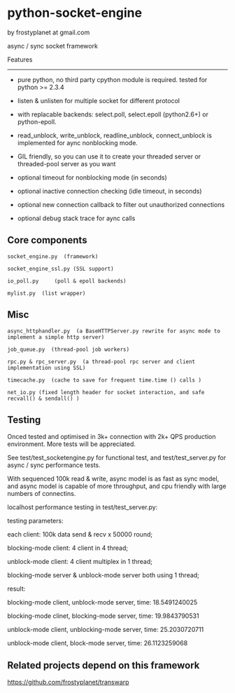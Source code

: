 python-socket-engine
====================

by frostyplanet at gmail.com

async / sync socket framework

Features
__________

* pure python, no third party cpython module is required. tested for python >= 2.3.4  

* listen & unlisten for multiple socket for different protocol 

* with replacable backends:  select.poll, select.epoll (python2.6+) or python-epoll.

* read_unblock, write_unblock, readline_unblock, connect_unblock is implemented for aync nonblocking mode.

* GIL friendly, so you can use it to create your threaded server or threaded-pool server as you want

* optional timeout for nonblocking mode (in seconds)

* optional inactive connection checking (idle timeout, in seconds)

* optional new connection callback to filter out unauthorized connections

* optional debug stack trace for aync calls

Core components
----------------

    socket_engine.py  (framework)

	socket_engine_ssl.py (SSL support)

    io_poll.py     (poll & epoll backends)

    mylist.py  (list wrapper)

Misc
----------------

    async_httphandler.py  (a BaseHTTPServer.py rewrite for async mode to implement a simple http server)
    
    job_queue.py  (thread-pool job workers)

    rpc.py & rpc_server.py  (a thread-pool rpc server and client implementation using SSL)

    timecache.py  (cache to save for frequent time.time () calls )

    net_io.py (fixed length header for socket interaction, and safe recvall() & sendall() )


Testing
----------------

Onced tested and optimised in 3k+ connection with 2k+ QPS production environment. More tests will be appreciated.

See test/test_socketengine.py for functional test, and test/test_server.py for async / sync performance tests.

With sequenced 100k read & write, async model is as fast as sync model, and async model is capable of more throughput, and cpu friendly with large numbers of connectins.

localhost performance testing in test/test_server.py:
  	
testing parameters:

each client: 100k data send & recv x 50000 round;

blocking-mode client: 4 client in 4 thread;

unblock-mode client:  4 client multiplex in 1 thread;

blocking-mode server & unblock-mode server both using 1 thread;

result:

blocking-mode client, unblock-mode server,  time: 18.5491240025

blocking-mode clinet, blocking-mode server, time: 19.9843790531

unblock-mode client, unblocking-mode server, time: 25.2030720711

unblock-mode client, block-mode server, time:  26.1123259068

Related projects depend on this framework
----------------

https://github.com/frostyplanet/transwarp

